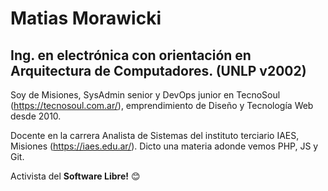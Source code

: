 # Matias Morawicki

## Ing. en electrónica con orientación en Arquitectura de Computadores. (UNLP v2002)
Soy de Misiones, SysAdmin senior y DevOps junior en TecnoSoul (https://tecnosoul.com.ar/), emprendimiento de Diseño y Tecnología Web desde 2010.

Docente en la carrera Analista de Sistemas del instituto terciario IAES, Misiones (https://iaes.edu.ar/). Dicto una materia adonde vemos PHP, JS y Git. 

Activista del **Software Libre!** :blush:

